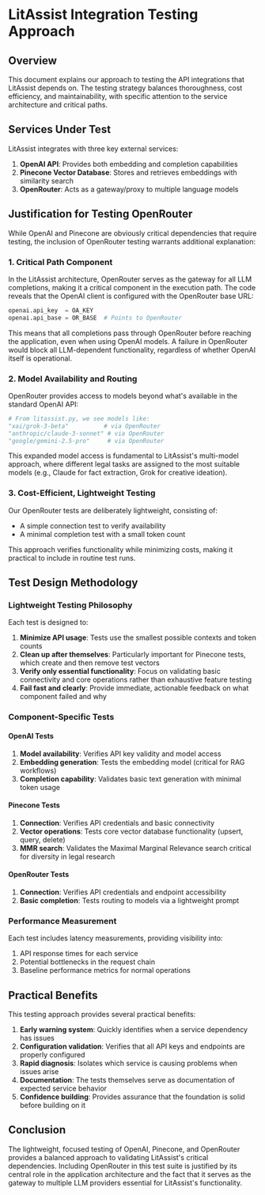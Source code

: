 # LitAssist Integration Testing Approach

## Overview

This document explains our approach to testing the API integrations that LitAssist depends on. The testing strategy balances thoroughness, cost efficiency, and maintainability, with specific attention to the service architecture and critical paths.

## Services Under Test

LitAssist integrates with three key external services:

1. **OpenAI API**: Provides both embedding and completion capabilities
2. **Pinecone Vector Database**: Stores and retrieves embeddings with similarity search
3. **OpenRouter**: Acts as a gateway/proxy to multiple language models

## Justification for Testing OpenRouter

While OpenAI and Pinecone are obviously critical dependencies that require testing, the inclusion of OpenRouter testing warrants additional explanation:

### 1. Critical Path Component

In the LitAssist architecture, OpenRouter serves as the gateway for all LLM completions, making it a critical component in the execution path. The code reveals that the OpenAI client is configured with the OpenRouter base URL:

```python
openai.api_key  = OA_KEY
openai.api_base = OR_BASE  # Points to OpenRouter
```

This means that all completions pass through OpenRouter before reaching the application, even when using OpenAI models. A failure in OpenRouter would block all LLM-dependent functionality, regardless of whether OpenAI itself is operational.

### 2. Model Availability and Routing

OpenRouter provides access to models beyond what's available in the standard OpenAI API:

```python
# From litassist.py, we see models like:
"xai/grok-3-beta"          # via OpenRouter
"anthropic/claude-3-sonnet" # via OpenRouter
"google/gemini-2.5-pro"     # via OpenRouter
```

This expanded model access is fundamental to LitAssist's multi-model approach, where different legal tasks are assigned to the most suitable models (e.g., Claude for fact extraction, Grok for creative ideation).

### 3. Cost-Efficient, Lightweight Testing

Our OpenRouter tests are deliberately lightweight, consisting of:
- A simple connection test to verify availability
- A minimal completion test with a small token count

This approach verifies functionality while minimizing costs, making it practical to include in routine test runs.

## Test Design Methodology

### Lightweight Testing Philosophy

Each test is designed to:

1. **Minimize API usage**: Tests use the smallest possible contexts and token counts
2. **Clean up after themselves**: Particularly important for Pinecone tests, which create and then remove test vectors
3. **Verify only essential functionality**: Focus on validating basic connectivity and core operations rather than exhaustive feature testing
4. **Fail fast and clearly**: Provide immediate, actionable feedback on what component failed and why

### Component-Specific Tests

#### OpenAI Tests

1. **Model availability**: Verifies API key validity and model access
2. **Embedding generation**: Tests the embedding model (critical for RAG workflows)
3. **Completion capability**: Validates basic text generation with minimal token usage

#### Pinecone Tests

1. **Connection**: Verifies API credentials and basic connectivity
2. **Vector operations**: Tests core vector database functionality (upsert, query, delete)
3. **MMR search**: Validates the Maximal Marginal Relevance search critical for diversity in legal research

#### OpenRouter Tests

1. **Connection**: Verifies API credentials and endpoint accessibility
2. **Basic completion**: Tests routing to models via a lightweight prompt

### Performance Measurement

Each test includes latency measurements, providing visibility into:

1. API response times for each service
2. Potential bottlenecks in the request chain
3. Baseline performance metrics for normal operations

## Practical Benefits

This testing approach provides several practical benefits:

1. **Early warning system**: Quickly identifies when a service dependency has issues
2. **Configuration validation**: Verifies that all API keys and endpoints are properly configured
3. **Rapid diagnosis**: Isolates which service is causing problems when issues arise
4. **Documentation**: The tests themselves serve as documentation of expected service behavior
5. **Confidence building**: Provides assurance that the foundation is solid before building on it

## Conclusion

The lightweight, focused testing of OpenAI, Pinecone, and OpenRouter provides a balanced approach to validating LitAssist's critical dependencies. Including OpenRouter in this test suite is justified by its central role in the application architecture and the fact that it serves as the gateway to multiple LLM providers essential for LitAssist's functionality.
